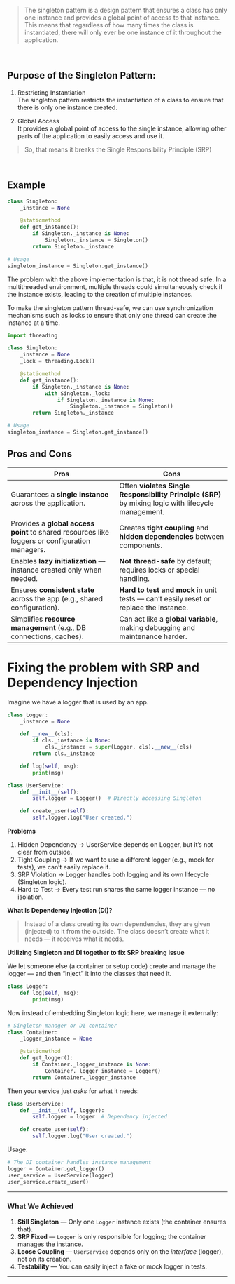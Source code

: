 >The singleton pattern is a design pattern that ensures a class has only one instance and provides a global point of access to that instance. This means that regardless of how many times the class is instantiated, there will only ever be one instance of it throughout the application.
<br>

## Purpose of the Singleton Pattern:

1. Restricting Instantiation <br>
   The singleton pattern restricts the instantiation of a class to ensure that there is only one instance created.

2. Global Access <br>
    It provides a global point of access to the single instance, allowing other parts of the application to easily access and use it.

>So, that means it breaks the Single Responsibility Principle (SRP)

<br>

## Example

```python
class Singleton:
    _instance = None

    @staticmethod
    def get_instance():
        if Singleton._instance is None:
            Singleton._instance = Singleton()
        return Singleton._instance

# Usage
singleton_instance = Singleton.get_instance()
```

The problem with the above implementation is that, it is not thread safe.  In a multithreaded environment, multiple threads could simultaneously check if the instance exists, leading to the creation of multiple instances.

To make the singleton pattern thread-safe, we can use synchronization mechanisms such as locks to ensure that only one thread can create the instance at a time. 

```python
import threading

class Singleton:
    _instance = None
    _lock = threading.Lock()

    @staticmethod
    def get_instance():
        if Singleton._instance is None:
            with Singleton._lock:
                if Singleton._instance is None:
                    Singleton._instance = Singleton()
        return Singleton._instance

# Usage
singleton_instance = Singleton.get_instance()
```

## Pros and Cons
|      Pros                                                                                      | Cons                                                                                                |
| ---------------------------------------------------------------------------------------------- | --------------------------------------------------------------------------------------------------- |
| Guarantees a **single instance** across the application.                                       | Often **violates Single Responsibility Principle (SRP)** by mixing logic with lifecycle management. |
| Provides a **global access point** to shared resources like loggers or configuration managers. | Creates **tight coupling** and **hidden dependencies** between components.                          |
| Enables **lazy initialization** — instance created only when needed.                           | **Not thread-safe** by default; requires locks or special handling.                                 |
| Ensures **consistent state** across the app (e.g., shared configuration).                      | **Hard to test and mock** in unit tests — can’t easily reset or replace the instance.               |
| Simplifies **resource management** (e.g., DB connections, caches).                             | Can act like a **global variable**, making debugging and maintenance harder.                        |


# Fixing the problem with SRP and Dependency Injection

Imagine we have a logger that is used by an app.

```python
class Logger:
    _instance = None

    def __new__(cls):
        if cls._instance is None:
            cls._instance = super(Logger, cls).__new__(cls)
        return cls._instance

    def log(self, msg):
        print(msg)

class UserService:
    def __init__(self):
        self.logger = Logger()  # Directly accessing Singleton

    def create_user(self):
        self.logger.log("User created.")
```

**Problems**
1. Hidden Dependency → UserService depends on Logger, but it’s not clear from outside.
2. Tight Coupling → If we want to use a different logger (e.g., mock for tests), we can’t easily replace it.
3. SRP Violation → Logger handles both logging and its own lifecycle (Singleton logic).
4. Hard to Test → Every test run shares the same logger instance — no isolation.

**What Is Dependency Injection (DI)?**
> Instead of a class creating its own dependencies, they are given (injected) to it from the outside.
> The class doesn’t create what it needs — it receives what it needs.

**Utilizing Singleton and DI together to fix SRP breaking issue**

We let someone else (a container or setup code) create and manage the logger — and then “inject” it into the classes that need it.

```python
class Logger:
    def log(self, msg):
        print(msg)
```

Now instead of embedding Singleton logic here, we manage it externally:

```python
# Singleton manager or DI container
class Container:
    _logger_instance = None

    @staticmethod
    def get_logger():
        if Container._logger_instance is None:
            Container._logger_instance = Logger()
        return Container._logger_instance
```

Then your service just *asks* for what it needs:

```python
class UserService:
    def __init__(self, logger):
        self.logger = logger  # Dependency injected

    def create_user(self):
        self.logger.log("User created.")
```

Usage:

```python
# The DI container handles instance management
logger = Container.get_logger()
user_service = UserService(logger)
user_service.create_user()
```

---

###  What We Achieved

1. **Still Singleton** — Only one `Logger` instance exists (the container ensures that).
2. **SRP Fixed** — `Logger` is only responsible for logging; the container manages the instance.
3. **Loose Coupling** — `UserService` depends only on the *interface* (logger), not on its creation.
4. **Testability** — You can easily inject a fake or mock logger in tests.

---
